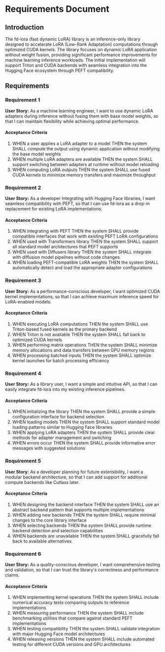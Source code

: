 # Requirements Document

## Introduction

The fd-lora (fast dynamic LoRA) library is an inference-only library designed to accelerate LoRA (Low-Rank Adaptation) computations through optimized CUDA kernels. The library focuses on dynamic LoRA application without weight fusion, providing significant performance improvements for machine learning inference workloads. The initial implementation will support Triton and CUDA backends with seamless integration into the Hugging Face ecosystem through PEFT compatibility.

## Requirements

### Requirement 1

**User Story:** As a machine learning engineer, I want to use dynamic LoRA adapters during inference without fusing them with base model weights, so that I can maintain flexibility while achieving optimal performance.

#### Acceptance Criteria

1. WHEN a user applies a LoRA adapter to a model THEN the system SHALL compute the output using dynamic application without modifying the base model weights
2. WHEN multiple LoRA adapters are available THEN the system SHALL support switching between adapters at runtime without model reloading
3. WHEN computing LoRA outputs THEN the system SHALL use fused CUDA kernels to minimize memory transfers and maximize throughput

### Requirement 2

**User Story:** As a developer integrating with Hugging Face libraries, I want seamless compatibility with PEFT, so that I can use fd-lora as a drop-in replacement for existing LoRA implementations.

#### Acceptance Criteria

1. WHEN integrating with PEFT THEN the system SHALL provide compatible interfaces that work with existing PEFT LoRA configurations
2. WHEN used with Transformers library THEN the system SHALL support all standard model architectures that PEFT supports
3. WHEN used with Diffusers library THEN the system SHALL integrate with diffusion model pipelines without code changes
4. WHEN loading PEFT-compatible LoRA weights THEN the system SHALL automatically detect and load the appropriate adapter configurations

### Requirement 3

**User Story:** As a performance-conscious developer, I want optimized CUDA kernel implementations, so that I can achieve maximum inference speed for LoRA-enabled models.

#### Acceptance Criteria

1. WHEN executing LoRA computations THEN the system SHALL use Triton-based fused kernels as the primary backend
2. WHEN Triton is not available THEN the system SHALL fall back to optimized CUDA kernels
3. WHEN performing matrix operations THEN the system SHALL minimize memory allocations and data transfers between GPU memory regions
4. WHEN processing batched inputs THEN the system SHALL optimize kernel launches for batch processing efficiency

### Requirement 4

**User Story:** As a library user, I want a simple and intuitive API, so that I can easily integrate fd-lora into my existing inference pipelines.

#### Acceptance Criteria

1. WHEN initializing the library THEN the system SHALL provide a simple configuration interface for backend selection
2. WHEN loading models THEN the system SHALL support standard model loading patterns similar to Hugging Face libraries
3. WHEN applying LoRA adapters THEN the system SHALL provide clear methods for adapter management and switching
4. WHEN errors occur THEN the system SHALL provide informative error messages with suggested solutions

### Requirement 5

**User Story:** As a developer planning for future extensibility, I want a modular backend architecture, so that I can add support for additional compute backends like Cutlass later.

#### Acceptance Criteria

1. WHEN designing the backend interface THEN the system SHALL use an abstract backend pattern that supports multiple implementations
2. WHEN adding new backends THEN the system SHALL require minimal changes to the core library interface
3. WHEN selecting backends THEN the system SHALL provide runtime backend detection and selection capabilities
4. WHEN backends are unavailable THEN the system SHALL gracefully fall back to available alternatives

### Requirement 6

**User Story:** As a quality-conscious developer, I want comprehensive testing and validation, so that I can trust the library's correctness and performance claims.

#### Acceptance Criteria

1. WHEN implementing kernel operations THEN the system SHALL include numerical accuracy tests comparing outputs to reference implementations
2. WHEN measuring performance THEN the system SHALL include benchmarking utilities that compare against standard PEFT implementations
3. WHEN testing compatibility THEN the system SHALL validate integration with major Hugging Face model architectures
4. WHEN releasing versions THEN the system SHALL include automated testing for different CUDA versions and GPU architectures